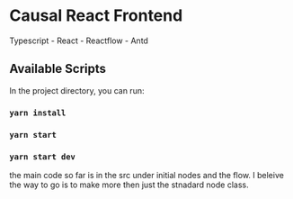 # Causal React Frontend
Typescript - React - Reactflow - Antd


## Available Scripts

In the project directory, you can run:

### `yarn install`
### `yarn start`
### `yarn start dev`

the main code so far is in the src under initial nodes and the flow. I beleive the way to go is to make more then just the stnadard node class.
